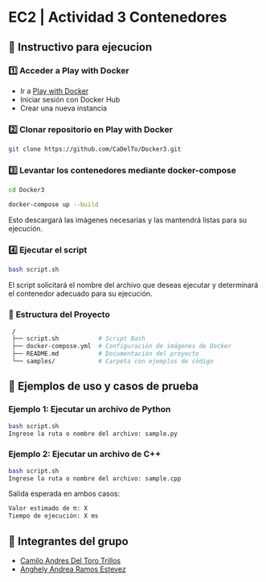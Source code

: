 # EC2 | Actividad 3 Contenedores

## 🚀 Instructivo para ejecucion

### 1️⃣ **Acceder a Play with Docker**  
   - Ir a [Play with Docker](https://labs.play-with-docker.com/)  
   - Iniciar sesión con Docker Hub  
   - Crear una nueva instancia  

### 2️⃣ **Clonar repositorio en Play with Docker**  
   ```bash
   git clone https://github.com/CaDelTo/Docker3.git
   ```

### 3️⃣ **Levantar los contenedores mediante docker-compose**
   ```bash
   cd Docker3
   ```
   ```bash
   docker-compose up --build   
   ```
   Esto descargará las imágenes necesarias y las mantendrá listas para su ejecución.

### 4️⃣ **Ejecutar el script**
   ```bash
   bash script.sh
   ```
   El script solicitará el nombre del archivo que deseas ejecutar y determinará el contenedor adecuado para su ejecución.

### 📜 **Estructura del Proyecto**
   ```bash
    /
    ├── script.sh           # Script Bash
    ├── docker-compose.yml  # Configuración de imágenes de Docker
    ├── README.md           # Documentación del proyecto
    └── samples/            # Carpeta con ejemplos de código
   ```
## 🧪 **Ejemplos de uso y casos de prueba**
### **Ejemplo 1: Ejecutar un archivo de Python**
   ```bash
   bash script.sh
   Ingrese la ruta o nombre del archivo: sample.py
   ```
### **Ejemplo 2: Ejecutar un archivo de C++**
   ```bash
   bash script.sh
   Ingrese la ruta o nombre del archivo: sample.cpp
   ```

   Salida esperada en ambos casos: 
   ```bash
   Valor estimado de π: X
   Tiempo de ejecución: X ms
   ```



## 📌 **Integrantes del grupo**

- [Camilo Andres Del Toro Trillos](https://github.com/CaDelTo)
- [Anghely Andrea Ramos Estevez](https://github.com/Angeramos)